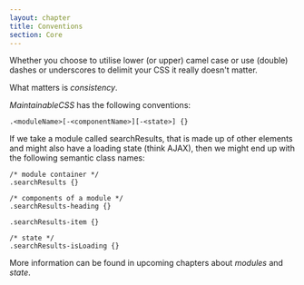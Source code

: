 ```yaml
---
layout: chapter
title: Conventions
section: Core
---
```


Whether you choose to utilise lower (or upper) camel case or use (double) dashes or underscores to delimit your CSS it really doesn't matter.

What matters is *consistency*.

*MaintainableCSS* has the following conventions:

	.<moduleName>[-<componentName>][-<state>] {}

If we take a module called searchResults, that is made up of other elements and might also have a loading state (think AJAX), then we might end up with the following semantic class names:

	/* module container */
	.searchResults {}

	/* components of a module */
	.searchResults-heading {}

	.searchResults-item {}

	/* state */
	.searchResults-isLoading {}

More information can be found in upcoming chapters about *modules* and *state*.